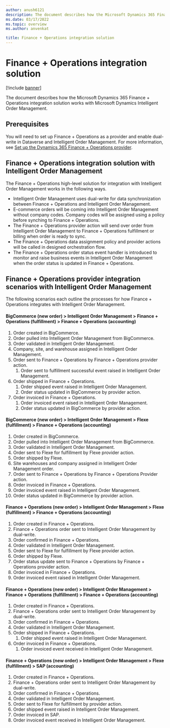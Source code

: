 ```yaml
---
author: anush6121 
description: The document describes how the Microsoft Dynamics 365 Finance + Operations integration solution works with Microsoft Dynamics Intelligent Order Management.
ms.date: 03/17/2022
ms.topic: overview
ms.author: anvenkat

title: Finance + Operations integration solution
---
```


# Finance + Operations integration solution

[!include [banner](includes/banner.md)]

The document describes how the Microsoft Dynamics 365 Finance + Operations integration solution works with Microsoft Dynamics Intelligent Order Management.

## Prerequisites 

You will need to set up Finance + Operations as a provider and enable dual-write in Dataverse and Intelligent Order Management. For more information, see [Set up the Dynamics 365 Finance + Operations provider](set-up-finops-provider.md).

## Finance + Operations integration solution with Intelligent Order Management

The Finance + Operations high-level solution for integration with Intelligent Order Management works in the following ways.

- Intelligent Order Management uses dual-write for data synchronization between Finance + Operations and Intelligent Order Management.
- E-commerce orders will be coming into Intelligent Order Management without company codes. Company codes will be assigned using a policy before synching to Finance + Operations.
- The Finance + Operations provider action will send over order from Intelligent Order Management to Finance + Operations fulfillment or billing when order is ready to sync. 
- The Finance + Operations data assignment policy and provider actions will be called in designed orchestration flow.
- The Finance + Operations order status event handler is introduced to monitor and raise business events in Intelligent Order Management when the order status is updated in Finance + Operations.
    
## Finance + Operations provider integration scenarios with Intelligent Order Management

The following scenarios each outline the processes for how Finance + Operations integrates with Intelligent Order Management.

#### BigCommerce (new order) \> Intelligent Order Management \> Finance + Operations (fulfillment) \> Finance + Operations (accounting)

1. Order created in BigCommerce.
1. Order pulled into Intelligent Order Management from BigCommerce.
1. Order validated in Intelligent Order Management.
1. Company, site, and warehouse assigned in Intelligent Order Management.
1. Order sent to Finance + Operations by Finance + Operations provider action.
    1. Order sent to fulfillment successful event raised in Intelligent Order Management.
1. Order shipped in Finance + Operations.
    1. Order shipped event raised in Intelligent Order Management.
    1. Order status updated in BigCommerce by provider action.
1. Order invoiced in Finance + Operations.
    1. Order invoiced event raised in Intelligent Order Management.
    1. Order status updated in BigCommerce by provider action.

#### BigCommerce (new order) \> Intelligent Order Management \> Flexe (fulfillment) \> Finance + Operations (accounting)

1. Order created in BigCommerce.
1. Order pulled into Intelligent Order Management from BigCommerce.
1. Order validated in Intelligent Order Management.
1. Order sent to Flexe for fulfillment by Flexe provider action.
1. Order shipped by Flexe.
1. Site warehouses and company assigned in Intelligent Order Management order.
1. Order sent to Finance + Operations by Finance + Operations Provider action.
1. Order invoiced in Finance + Operations.
1. Order invoiced event raised in Intelligent Order Management.
1. Order status updated in BigCommerce by provider action.

#### Finance + Operations (new order) \> Intelligent Order Management \> Flexe (fulfillment) \> Finance + Operations (accounting)

1. Order created in Finance + Operations.
1. Finance + Operations order sent to Intelligent Order Management by dual-write.
1. Order confirmed in Finance + Operations.
1. Order validated in Intelligent Order Management.
1. Order sent to Flexe for fulfillment by Flexe provider action.
1. Order shipped by Flexe.
1. Order status update sent to Finance + Operations by Finance + Operations provider action.
1. Order invoiced in Finance + Operations.
1. Order invoiced event raised in Intelligent Order Management.

#### Finance + Operations (new order) \> Intelligent Order Management \> Finance + Operations (fulfillment) \> Finance + Operations (accounting)

1. Order created in Finance + Operations.
1. Finance + Operations order sent to Intelligent Order Management by dual-write.
1. Order confirmed in Finance + Operations.
1. Order validated in Intelligent Order Management.
1. Order shipped in Finance + Operations.
    1. Order shipped event raised in Intelligent Order Management.
1. Order invoiced in Finance + Operations.
    1. Order invoiced event received in Intelligent Order Management.

#### Finance + Operations (new order) \> Intelligent Order Management \> Flexe (fulfillment) \> SAP (accounting)

1. Order created in Finance + Operations.
1. Finance + Operations order sent to Intelligent Order Management by dual-write.
1. Order confirmed in Finance + Operations.
1. Order validated in Intelligent Order Management.
1. Order sent to Flexe for fulfillment by provider action.
1. Order shipped event raised in Intelligent Order Management.
1. Order invoiced in SAP.
1. Order invoiced event received in Intelligent Order Management.

